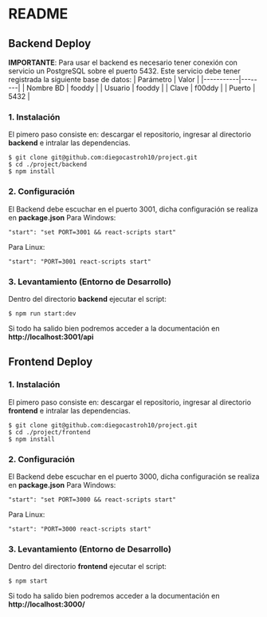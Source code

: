 # README

## Backend Deploy
**IMPORTANTE**: Para usar el backend es necesario tener conexión con servicio un PostgreSQL sobre el puerto 5432. Este servicio debe tener registrada la siguiente base de datos:
| Parámetro | Valor  |
|-----------|--------|
| Nombre BD | fooddy |
| Usuario   | fooddy |
| Clave     | f00ddy |
| Puerto    | 5432   |
### 1. Instalación
El pimero paso consiste en: descargar el repositorio, ingresar al directorio **backend** e intralar las dependencias.
```
$ git clone git@github.com:diegocastroh10/project.git
$ cd ./project/backend
$ npm install
```

### 2. Configuración
El Backend debe escuchar en el puerto 3001, dicha configuración se realiza en **package.json**
Para Windows:
```
"start": "set PORT=3001 && react-scripts start"
```
Para Linux:
```
"start": "PORT=3001 react-scripts start"
```

### 3. Levantamiento (Entorno de Desarrollo)
Dentro del directorio **backend** ejecutar el script:
```
$ npm run start:dev
```
Si todo ha salido bien podremos acceder a la documentación en **http://localhost:3001/api**

## Frontend Deploy
### 1. Instalación
El pimero paso consiste en: descargar el repositorio, ingresar al directorio **frontend** e intralar las dependencias.
```
$ git clone git@github.com:diegocastroh10/project.git
$ cd ./project/frontend
$ npm install
```

### 2. Configuración
El Backend debe escuchar en el puerto 3000, dicha configuración se realiza en **package.json**
Para Windows:
```
"start": "set PORT=3000 && react-scripts start"
```
Para Linux:
```
"start": "PORT=3000 react-scripts start"
```

### 3. Levantamiento (Entorno de Desarrollo)
Dentro del directorio **frontend** ejecutar el script:
```
$ npm start
```
Si todo ha salido bien podremos acceder a la documentación en **http://localhost:3000/**